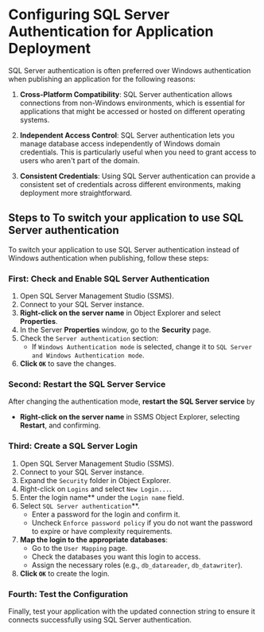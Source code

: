 # Configuring SQL Server Authentication for Application Deployment 

SQL Server authentication is often preferred over Windows authentication when publishing an application for the following reasons:

1. **Cross-Platform Compatibility**: SQL Server authentication allows connections from non-Windows environments, which is essential for applications that might be accessed or hosted on different operating systems.

2. **Independent Access Control**:  SQL Server authentication lets you manage database access independently of Windows domain credentials. This is particularly useful when you need to grant access to users who aren't part of the domain.

3. **Consistent Credentials**: Using SQL Server authentication can provide a consistent set of credentials across different environments, making deployment more straightforward.


## Steps to To switch your application to use SQL Server authentication 
To switch your application to use SQL Server authentication instead of Windows authentication when publishing, follow these steps:

### First: Check and Enable SQL Server Authentication

1. Open SQL Server Management Studio (SSMS).
2. Connect to your SQL Server instance.
3. **Right-click on the server name** in Object Explorer and select **Properties**.
4. In the Server **Properties** window, go to the **Security** page.
5. Check the `Server authentication` section:
   - If `Windows Authentication mode` is selected, change it to `SQL Server and Windows Authentication mode`.
6. **Click `OK`** to save the changes.

### Second: Restart the SQL Server Service

After changing the authentication mode, **restart the SQL Server service** by   
- **Right-click on the server name** in SSMS Object Explorer, selecting **Restart**, and confirming.

### Third: Create a SQL Server Login

1. Open SQL Server Management Studio (SSMS).
2. Connect to your SQL Server instance.
3. Expand the `Security` folder in Object Explorer.
4. Right-click on `Logins` and select `New Login...`.
5. Enter the login name** under the `Login name` field.
6. Select `SQL Server authentication`**.
   - Enter a password for the login and confirm it.
   - Uncheck `Enforce password policy` if you do not want the password to expire or have complexity requirements.
7. **Map the login to the appropriate databases**:
   - Go to the `User Mapping` page.
   - Check the databases you want this login to access.
   - Assign the necessary roles (e.g., `db_datareader`, `db_datawriter`).
8. **Click `OK`** to create the login.


### Fourth: Test the Configuration

Finally, test your application with the updated connection string to ensure it connects successfully using SQL Server authentication.



